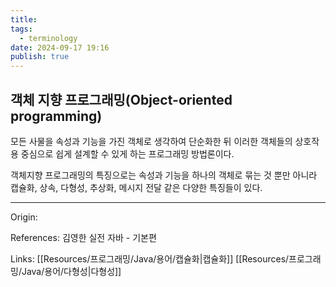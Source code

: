 ```yaml
---
title: 
tags:
  - terminology
date: 2024-09-17 19:16
publish: true
---
```

## 객체 지향 프로그래밍(Object-oriented programming)
모든 사물을 속성과 기능을 가진 객체로 생각하여 단순화한 뒤 이러한 객체들의 상호작용 중심으로 쉽게 설계할 수 있게 하는 프로그래밍 방법론이다.

객체지향 프로그래밍의 특징으로는 속성과 기능을 하나의 객체로 묶는 것 뿐만 아니라
캡슐화, 상속, 다형성, 추상화, 메시지 전달 같은 다양한 특징들이 있다.

---
Origin: 

References: 김영한 실전 자바 - 기본편

Links: [[Resources/프로그래밍/Java/용어/캡슐화|캡슐화]] [[Resources/프로그래밍/Java/용어/다형성|다형성]]